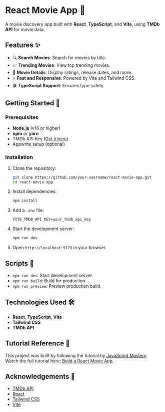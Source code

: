 # React Movie App 🎥

A movie discovery app built with **React**, **TypeScript**, and **Vite**, using **TMDb API** for movie data.

## Features ✨

-   🔍 **Search Movies**: Search for movies by title.
-   📈 **Trending Movies**: View top trending movies.
-   🌟 **Movie Details**: Display ratings, release dates, and more.
-   ⚡ **Fast and Responsive**: Powered by Vite and Tailwind CSS.
-   🛠️ **TypeScript Support**: Ensures type safety.

## Getting Started 🚀

### Prerequisites

-   **Node.js** (v16 or higher)
-   **npm** or **yarn**
-   TMDb API Key ([Get it here](https://www.themoviedb.org/))
-   Appwrite setup (optional)

### Installation

1. Clone the repository:

    ```bash
    git clone https://github.com/your-username/react-movie-app.git
    cd react-movie-app
    ```

2. Install dependencies:

    ```bash
    npm install
    ```

3. Add a `.env` file:

    ```env
    VITE_TMDB_API_KEY=your_tmdb_api_key
    ```

4. Start the development server:

    ```bash
    npm run dev
    ```

5. Open `http://localhost:5173` in your browser.

## Scripts 📜

-   `npm run dev`: Start development server.
-   `npm run build`: Build for production.
-   `npm run preview`: Preview production build.

## Technologies Used 🛠️

-   **React**, **TypeScript**, **Vite**
-   **Tailwind CSS**
-   **TMDb API**

## Tutorial Reference 🎥

This project was built by following the tutorial by [JavaScript Mastery](https://www.youtube.com/@javascriptmastery).  
Watch the full tutorial here: [Build a React Movie App](https://www.youtube.com/watch?v=dCLhUialKPQ).

## Acknowledgements 🙌

-   [TMDb API](https://www.themoviedb.org/)
-   [React](https://reactjs.org/)
-   [Tailwind CSS](https://tailwindcss.com/)
-   [Vite](https://vitejs.dev/)
